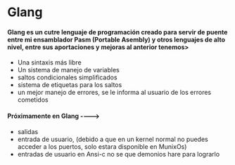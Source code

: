 # Glang
#### Glang es un cutre lenguaje de programación creado para servir de puente entre mi ensamblador Pasm (Portable Asembly) y otros lenguajes de alto nivel, entre sus aportaciones y mejoras al anterior tenemos>
- Una sintaxis más libre
- Un sistema de manejo de variables
- saltos condicionales simplificados
- sistema de etiquetas para los saltos
- un mejor manejo de errores, se le informa al usuario de los errores cometidos
#### Próximamente en Glang ---->
- salidas
- entrada de usuario, (debido a que en un kernel normal no puedes acceder a los puertos, solo estara disponible en MunixOs)
- entradas de usuario en Ansi-c no se que demonios hare para lograrlo
